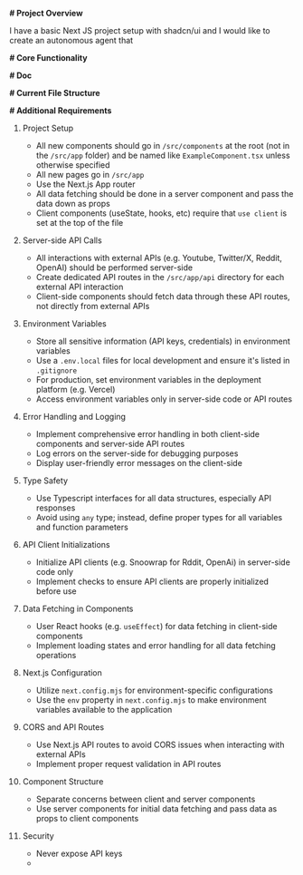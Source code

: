 **# Project Overview**

I have a basic Next JS project setup with shadcn/ui and I would like to create an autonomous agent that 

**# Core Functionality**


**# Doc**


**# Current File Structure**


**# Additional Requirements**
1. Project Setup
	- All new components should go in `/src/components` at the root (not in the `/src/app` folder) and be named like `ExampleComponent.tsx` unless otherwise specified
	- All new pages go in `/src/app`
	- Use the Next.js App router
	- All data fetching should be done in a server component and pass the data down as props
	- Client components (useState, hooks, etc) require that `use client` is set at the top of the file

2. Server-side API Calls
	- All interactions with external APIs (e.g. Youtube, Twitter/X, Reddit, OpenAI) should be performed server-side
	- Create dedicated API routes in the `/src/app/api` directory for each external API interaction
	- Client-side components should fetch data through these API routes, not directly from external APIs

3. Environment Variables
	- Store all sensitive information (API keys, credentials) in environment variables
	- Use a `.env.local` files for local development and ensure it's listed in `.gitignore`
	- For production, set environment variables in the deployment platform (e.g. Vercel)
	- Access environment variables only in server-side code or API routes

4. Error Handling and Logging
	- Implement comprehensive error handling in both client-side components and server-side API routes
	- Log errors on the server-side for debugging purposes
	- Display user-friendly error messages on the client-side

5. Type Safety
	- Use Typescript interfaces for all data structures, especially API responses
	- Avoid using `any` type; instead, define proper types for all variables and function parameters

6. API Client Initializations
	- Initialize API clients (e.g. Snoowrap for Rddit, OpenAi) in server-side code only
	- Implement checks to ensure API clients are properly initialized before use

7. Data Fetching in Components
	- User React hooks (e.g. `useEffect`) for data fetching in client-side components
	- Implement loading states and error handling for all data fetching operations

8. Next.js Configuration
	- Utilize `next.config.mjs` for environment-specific configurations
	- Use the `env` property in `next.config.mjs` to make environment variables available to the application

9. CORS and API Routes
	- Use Next.js API routes to avoid CORS issues when interacting with external APIs
	- Implement proper request validation in API routes

10. Component Structure
	- Separate concerns between client and server components
	- Use server components for initial data fetching and pass data as props to client components

11. Security
	- Never expose API keys
	- 